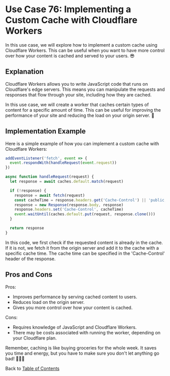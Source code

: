 # Use Case 76: Implementing a Custom Cache with Cloudflare Workers

In this use case, we will explore how to implement a custom cache using Cloudflare Workers. This can be useful when you want to have more control over how your content is cached and served to your users. 😎

## Explanation

Cloudflare Workers allows you to write JavaScript code that runs on Cloudflare's edge servers. This means you can manipulate the requests and responses that flow through your site, including how they are cached.

In this use case, we will create a worker that caches certain types of content for a specific amount of time. This can be useful for improving the performance of your site and reducing the load on your origin server. 🚀

## Implementation Example

Here is a simple example of how you can implement a custom cache with Cloudflare Workers:

```javascript
addEventListener('fetch', event => {
  event.respondWith(handleRequest(event.request))
})

async function handleRequest(request) {
  let response = await caches.default.match(request)

  if (!response) {
    response = await fetch(request)
    const cacheTime = response.headers.get('Cache-Control') || 'public, max-age=14400'
    response = new Response(response.body, response)
    response.headers.set('Cache-Control', cacheTime)
    event.waitUntil(caches.default.put(request, response.clone()))
  }

  return response
}
```

In this code, we first check if the requested content is already in the cache. If it is not, we fetch it from the origin server and add it to the cache with a specific cache time. The cache time can be specified in the 'Cache-Control' header of the response.

## Pros and Cons

Pros:
- Improves performance by serving cached content to users.
- Reduces load on the origin server.
- Gives you more control over how your content is cached.

Cons:
- Requires knowledge of JavaScript and Cloudflare Workers.
- There may be costs associated with running the worker, depending on your Cloudflare plan.

Remember, caching is like buying groceries for the whole week. It saves you time and energy, but you have to make sure you don't let anything go bad! 🥦🍅🍞

Back to [Table of Contents](../table_of_contents.md)